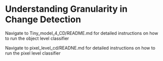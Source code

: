 # Understanding Granularity in Change Detection

Navigate to Tiny_model_4_CD/README.md for detailed instructions on how to run the object level classifier

Navigate to pixel_level_cd/READNE.md for detailed instructions on how to run the pixel level classifier
